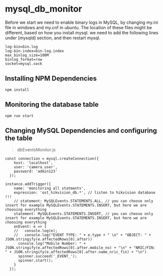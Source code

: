 # mysql_db_monitor

Before we start we need to enable binary logs in MySQL, by changing my.ini file in windows and my.cnf in ubuntu.
The location of these files might be different, based on how you install mysql.
we need to add the following lines under [mysqld] section, and then restart mysql.

```
log-bin=bin.log
log-bin-index=bin-log.index
max_binlog_size=100M
binlog_format=row
socket=mysql.sock
```

## Installing NPM Dependencies

```
npm install
```

## Monitoring the database table
```
npm run start
```

## Changing MySQL Dependencies and configuring the table

> dbEventsMonitor.js
```
const connection = mysql.createConnection({
    host: 'localhost',
    user: 'camera_user',
    password: 'admin123'
  });
```

```
instance.addTrigger({
    name: 'monitoring all statments',
    expression: 'ost_hikvision_db.*', // listen to hikvision database !!!
    // statement: MySQLEvents.STATEMENTS.ALL, // you can choose only insert for example MySQLEvents.STATEMENTS.INSERT, but here we are choosing everything
    statement: MySQLEvents.STATEMENTS.INSERT, // you can choose only insert for example MySQLEvents.STATEMENTS.INSERT, but here we are choosing everything
    onEvent: e => {
    //   console.log(e);
    //   console.log("EVENT TYPE: " + e.type + " \n" + "OBJECT: " + JSON.stringify(e.affectedRows[0].after))
      console.log("Mobile Number: " + JSON.stringify(e.affectedRows[0].after.mobile_no) + "\n" + "NRIC/FIN: " + JSON.stringify(e.affectedRows[0].after.name_nric_fin) + "\n")
      spinner.succeed('_EVENT_');
      spinner.start();
    }
  });
```
